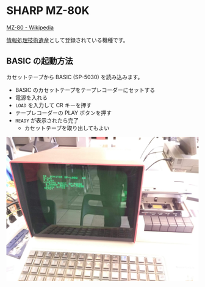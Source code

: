 # SHARP MZ-80K
[MZ-80 - Wikipedia](https://ja.wikipedia.org/wiki/MZ-80)

[情報処理技術遺産](http://museum.ipsj.or.jp/heritage/mz80k.html)として登録されている機種です。

## BASIC の起動方法
カセットテープから BASIC (SP-5030) を読み込みます。

- BASIC のカセットテープをテープレコーダーにセットする
- 電源を入れる
- `LOAD` を入力して CR キーを押す
- テープレコーダーの PLAY ボタンを押す
- `READY` が表示されたら完了
  - カセットテープを取り出してもよい

![](../images/MZ-80K-Load-BASIC.jpg)
